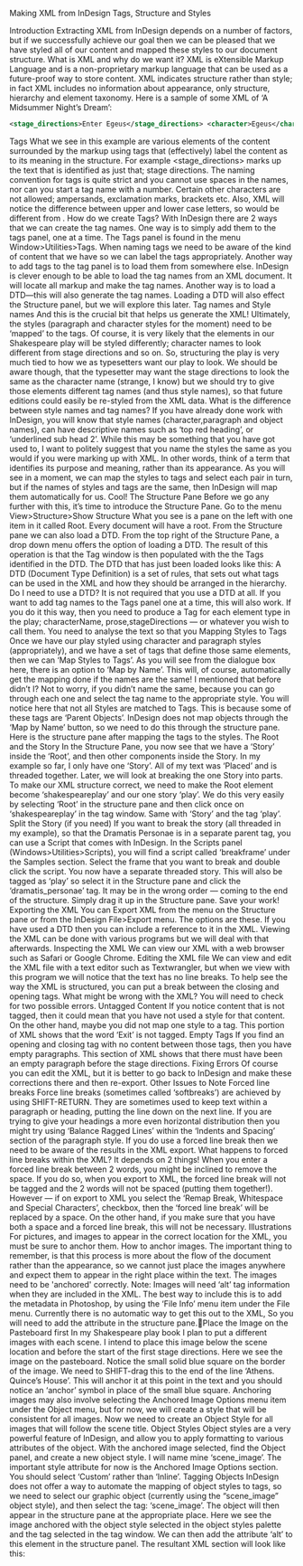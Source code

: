 Making XML from InDesign
Tags, Structure and Styles

Introduction
Extracting XML from InDesign depends on a number of factors, but if we successfully achieve our goal then we can be pleased that we have styled all of our content and mapped these styles to our document structure.
What is XML and why do we want it?
XML is eXtensible Markup Language and is a non-proprietary markup language that can be used as a future-proof way to store content. XML indicates structure rather than style; in fact XML includes no information about appearance, only structure, hierarchy and element taxonomy.
Here is a sample of some XML of ‘A Midsummer Night’s Dream’:

```xml
<stage_directions>Enter Egeus</stage_directions> <character>Egeus</character> <verseline>Happy be Theseus, our renowned Duke!</verseline>
```
Tags
What we see in this example are various elements of the content surrounded by the markup using tags that (effectively) label the content as to its meaning in the structure.
For example <stage_directions> marks up the text that is identified as just that; stage directions.
The naming convention for tags is quite strict and you cannot use spaces in the names, nor can you start a tag name with a number. Certain other characters are not allowed; ampersands, exclamation marks, brackets etc. Also, XML will notice the difference between upper and lower case letters, so <StageDirections> would be different from <stagedirections>.
How do we create Tags?
With InDesign there are 2 ways that we can create the tag names. One way is to simply add them to the tags panel, one at a time. The Tags panel is found in the menu Window>Utilities>Tags.
When naming tags we need to be aware of the kind of content that we have so we can label the tags appropriately.
Another way to add tags to the tag panel is to load them from somewhere else.
InDesign is clever enough to be able to load the tag names from an XML document. It will locate all markup and make the tag names. Another way is to load a DTD—this will also generate the tag names. Loading a DTD will also effect the Structure panel, but we will explore this later.
Tag names and Style names
And this is the crucial bit that helps us generate the XML!
Ultimately, the styles (paragraph and character styles for the moment) need to be ‘mapped’ to the tags. Of course, it is very likely that the elements in our Shakespeare play will be styled differently; character names to look different from stage directions and so on. So, structuring the play is very much tied to how we as typesetters want our play to look.
We should be aware though, that the typesetter may want the stage directions to look the same as the character name (strange, I know) but we should try to give those elements different tag names (and thus style names), so that future editions could easily be re-styled from the XML data.
What is the difference between style names and tag names?
If you have already done work with InDesign, you will know that style names (character,paragraph and object names), can have descriptive names such as ‘top red heading’, or ‘underlined sub head 2’. While this may be something that you have got used to, I want to politely suggest that you name the styles the same as you would if you were marking up with XML. In other words, think of a term that identifies its purpose and meaning, rather than its appearance.
As you will see in a moment, we can map the styles to tags and select each pair in turn, but if the names of styles and tags are the same, then InDesign will map them automatically for us. Cool!
The Structure Pane
Before we go any further with this, it’s time to introduce the Structure Pane.
Go to the menu View>Structure>Show Structure
What you see is a pane on the left with one item in it called Root.
Every document will have a root.
From the Structure pane we can also load a DTD. From the top right of the Structure Pane, a drop down menu offers the option of loading a DTD. The result of this operation is that the Tag window is then populated with the the Tags identified in the DTD.
The DTD that has just been loaded looks like this:
A DTD (Document Type Definition) is a set of rules, that sets out what tags can be used in the XML and how they should be arranged in the hierarchy.
Do I need to use a DTD?
It is not required that you use a DTD at all. If you want to add tag names to the Tags panel one at a time, this will also work. If you do it this way, then you need to produce a Tag for each element type in the play; characterName, prose,stageDirections — or whatever you wish to call them. You need to analyse the text so that you
Mapping Styles to Tags
Once we have our play styled using character and paragraph styles (appropriately), and we have a set of tags that define those same elements, then we can ‘Map Styles to Tags’.
As you will see from the dialogue box here, there is an option to ‘Map by Name’. This will, of course, automatically get the mapping done if the names are the same! I mentioned that before didn’t I? Not to worry, if you didn’t name the same, because you can go through each one and select the tag name to the appropriate style.
You will notice here that not all Styles are matched to Tags. This is because some of these tags are ‘Parent Objects’. InDesign does not map objects through the ‘Map by Name’ button, so we need to do this through the structure pane.
Here is the structure pane after mapping the tags to the styles.
The Root and the Story
In the Structure Pane, you now see that we have a ‘Story’ inside the ‘Root’, and then other components inside the Story.
In my example so far, I only have one ‘Story’. All of my text was ‘Placed’ and is threaded together. Later, we will look at breaking the one Story into parts.
To make our XML structure correct, we need to make the Root element become ‘shakespeareplay’ and our one story ‘play’. We do this very easily by selecting ‘Root’ in the structure pane and then click once on ‘shakespeareplay’ in the tag window.
Same with ‘Story’ and the tag ‘play’.
Split the Story (if you need)
If you want to break the story (all threaded in my example), so that the Dramatis Personae is in a separate parent tag, you can use a Script that comes with InDesign.
In the Scripts panel (Windows>Utilities>Scripts), you will find a script called ‘breakframe’ under the Samples section. Select the frame that you want to break and double click the script. You now have a separate threaded story.
This will also be tagged as ‘play’ so select it in the Structure pane and click the ‘dramatis_personae’ tag. It may be in the wrong order — coming to the end of the structure. Simply drag it up in the Structure pane.
Save your work!
Exporting the XML
You can Export XML from the menu on the Structure pane or from the InDesign File>Export menu.
The options are these.
If you have used a DTD then you can include a reference to it in the XML. Viewing the XML can be done with various programs but we will deal with that afterwards.
Inspecting the XML
We can view our XML with a web browser such as Safari or Google Chrome.
Editing the XML file
We can view and edit the XML file with a text editor such as Textwrangler, but when we view with this program we will notice that the text has no line breaks. To help see the way the XML is structured, you can put a break between the closing and opening tags.
What might be wrong with the XML?
You will need to check for two possible errors.
Untagged Content
If you notice content that is not tagged, then it could mean that you have not used a style for that content. On the other hand, maybe you did not map one style to a tag.
This portion of XML shows that the word ‘Exit’ is not tagged.
Empty Tags
If you find an opening and closing tag with no content between those tags, then you have empty paragraphs.
This section of XML shows that there must have been an empty paragraph before the stage directions.
Fixing Errors
Of course you can edit the XML, but it is better to go back to InDesign and make these corrections there and then re-export.
Other Issues to Note
Forced line breaks
Force line breaks (sometimes called ‘softbreaks’) are achieved by using SHIFT-RETURN. They are sometimes used to keep text within a paragraph or heading, putting the line down on the next line. If you are trying to give your headings a more even horizontal distribution then you might try using ‘Balance Ragged Lines’ within the ‘Indents and Spacing’ section of the paragraph style. If you do use a forced line break then we need to be aware of the results in the XML export.
What happens to forced line breaks within the XML?
It depends on 2 things!
When you enter a forced line break between 2 words, you might be inclined to remove the space.
If you do so, when you export to XML, the forced line break will not be tagged and the 2 words will not be spaced (putting them together!).
However — if on export to XML you select the ‘Remap Break, Whitespace and Special Characters’, checkbox, then the ‘forced line break’ will be replaced by a space.
On the other hand, if you make sure that you have both a space and a forced line break, this will not be necessary.
Illustrations
For pictures, and images to appear in the correct location for the XML, you must be sure to anchor them.
How to anchor images.
The important thing to remember, is that this process is more about the flow of the document rather than the appearance, so we cannot just place the images anywhere and expect them to appear in the right place within the text. The images need to be 'anchored' correctly.
Note: Images will need ‘alt’ tag information when they are included in the XML. The best way to include this is to add the metadata in Photoshop, by using the ‘File Info’ menu item under the File menu. Currently there is no automatic way to get this out to the XML, So you will need to add the attribute in the structure pane.Place the Image on the Pasteboard first
In my Shakespeare play book I plan to put a different images with each scene. I intend to place this image below the scene location and before the start of the first stage directions.
Here we see the image on the pasteboard. Notice the small solid blue square on the border of the image. We need to SHIFT-drag this to the end of the line ‘Athens. Quince’s House’. This will anchor it at this point in the text and you should notice an ‘anchor’ symbol in place of the small blue square. Anchoring images may also involve selecting the Anchored Image Options menu item under the Object menu, but for now, we will create a style that will be consistent for all images.
Now we need to create an Object Style for all images that will follow the scene title.
Object Styles
Object styles are a very powerful feature of InDesign, and allow you to apply formatting to various attributes of the object.
With the anchored image selected, find the Object panel, and create a new object style. I will name mine ‘scene_image’. The important style attribute for now is the Anchored Image Options section. You should select ‘Custom’ rather than ‘Inline’.
Tagging Objects
InDesign does not offer a way to automate the mapping of object styles to tags, so we need to select our graphic object (currently using the “scene_image” object style), and then select the tag: ‘scene_image’.
The object will then appear in the structure pane at the appropriate place.
Here we see the image anchored with the object style selected in the object styles palette and the tag selected in the tag window.
We can then add the attribute ‘alt’ to this element in the structure panel.
The resultant XML section will look like this:
